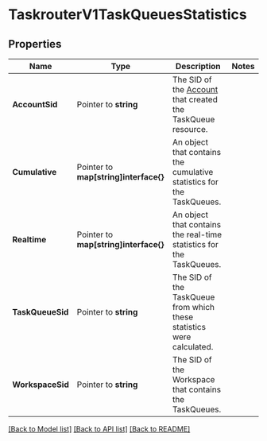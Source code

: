 # TaskrouterV1TaskQueuesStatistics

## Properties

Name | Type | Description | Notes
------------ | ------------- | ------------- | -------------
**AccountSid** | Pointer to **string** | The SID of the [Account](https://www.twilio.com/docs/iam/api/account) that created the TaskQueue resource. |
**Cumulative** | Pointer to **map[string]interface{}** | An object that contains the cumulative statistics for the TaskQueues. |
**Realtime** | Pointer to **map[string]interface{}** | An object that contains the real-time statistics for the TaskQueues. |
**TaskQueueSid** | Pointer to **string** | The SID of the TaskQueue from which these statistics were calculated. |
**WorkspaceSid** | Pointer to **string** | The SID of the Workspace that contains the TaskQueues. |

[[Back to Model list]](../README.md#documentation-for-models) [[Back to API list]](../README.md#documentation-for-api-endpoints) [[Back to README]](../README.md)


